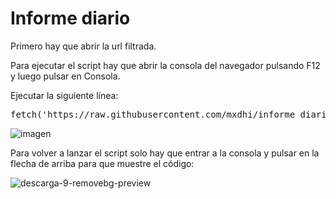 # Informe diario

Primero hay que abrir la url filtrada.

Para ejecutar el script hay que abrir la consola del navegador pulsando F12 y luego pulsar en Consola.

Ejecutar la siguiente línea:

<pre><samp>fetch('https://raw.githubusercontent.com/mxdhi/informe_diario/main/script.js') .then(response => response.text()) .then(script => eval(script)) .catch(error => console.log(error));</pre></samp>

![imagen](https://user-images.githubusercontent.com/126177983/225010417-6607ffcb-9921-4c68-b2c3-4a00ff732e09.png)

Para volver a lanzar el script solo hay que entrar a la consola y pulsar en la flecha de arriba para que muestre el código:

![descarga-9-removebg-preview](https://user-images.githubusercontent.com/126177983/221960139-ab6eb77e-be56-4f27-86d6-8ec783ae8226.png)
